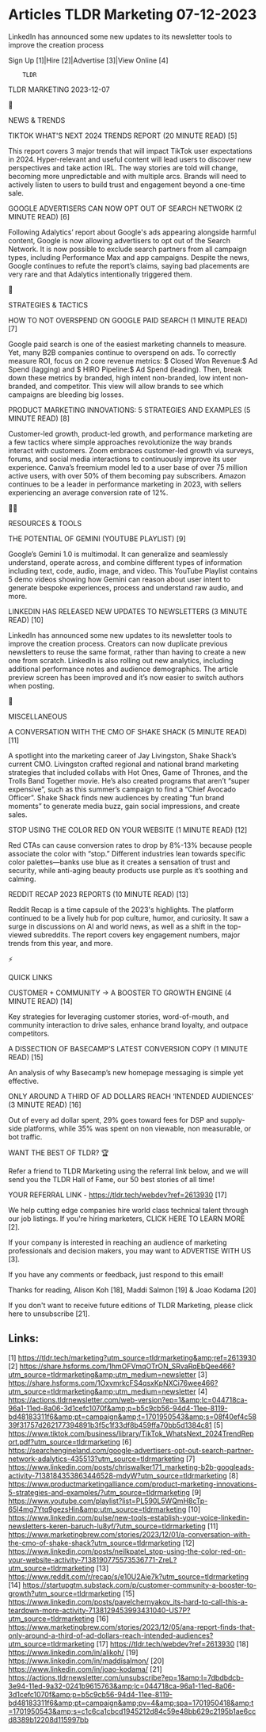 # Articles TLDR Marketing 07-12-2023

LinkedIn has announced some new updates to its newsletter tools to
improve the creation process  

Sign Up [1]|Hire [2]|Advertise [3]|View Online [4] 

		TLDR 

TLDR MARKETING 2023-12-07

📱 

NEWS & TRENDS

 TIKTOK WHAT'S NEXT 2024 TRENDS REPORT (20 MINUTE READ) [5] 

 This report covers 3 major trends that will impact TikTok user
expectations in 2024. Hyper-relevant and useful content will lead
users to discover new perspectives and take action IRL. The way
stories are told will change, becoming more unpredictable and with
multiple arcs. Brands will need to actively listen to users to build
trust and engagement beyond a one-time sale. 

 GOOGLE ADVERTISERS CAN NOW OPT OUT OF SEARCH NETWORK (2 MINUTE READ)
[6] 

 Following Adalytics’ report about Google's ads appearing alongside
harmful content, Google is now allowing advertisers to opt out of the
Search Network. It is now possible to exclude search partners from all
campaign types, including Performance Max and app campaigns. Despite
the news, Google continues to refute the report’s claims, saying bad
placements are very rare and that Adalytics intentionally triggered
them. 

🚀 

STRATEGIES & TACTICS

 HOW TO NOT OVERSPEND ON GOOGLE PAID SEARCH (1 MINUTE READ) [7] 

 Google paid search is one of the easiest marketing channels to
measure. Yet, many B2B companies continue to overspend on ads. To
correctly measure ROI, focus on 2 core revenue metrics: $ Closed Won
Revenue:$ Ad Spend (lagging) and $ HIRO Pipeline:$ Ad Spend (leading).
Then, break down these metrics by branded, high intent non-branded,
low intent non-branded, and competitor. This view will allow brands to
see which campaigns are bleeding big losses. 

 PRODUCT MARKETING INNOVATIONS: 5 STRATEGIES AND EXAMPLES (5 MINUTE
READ) [8] 

 Customer-led growth, product-led growth, and performance marketing
are a few tactics where simple approaches revolutionize the way brands
interact with customers. Zoom embraces customer-led growth via
surveys, forums, and social media interactions to continuously improve
its user experience. Canva’s freemium model led to a user base of
over 75 million active users, with over 50% of them becoming pay
subscribers. Amazon continues to be a leader in performance marketing
in 2023, with sellers experiencing an average conversion rate of 12%. 

🧑‍💻 

RESOURCES & TOOLS

 THE POTENTIAL OF GEMINI (YOUTUBE PLAYLIST) [9] 

 Google’s Gemini 1.0 is multimodal. It can generalize and seamlessly
understand, operate across, and combine different types of information
including text, code, audio, image, and video. This YouTube Playlist
contains 5 demo videos showing how Gemini can reason about user intent
to generate bespoke experiences, process and understand raw audio, and
more. 

 LINKEDIN HAS RELEASED NEW UPDATES TO NEWSLETTERS (3 MINUTE READ) [10]


 LinkedIn has announced some new updates to its newsletter tools to
improve the creation process. Creators can now duplicate previous
newsletters to reuse the same format, rather than having to create a
new one from scratch. LinkedIn is also rolling out new analytics,
including additional performance notes and audience demographics. The
article preview screen has been improved and it’s now easier to
switch authors when posting. 

🎁 

MISCELLANEOUS

 A CONVERSATION WITH THE CMO OF SHAKE SHACK (5 MINUTE READ) [11] 

 A spotlight into the marketing career of Jay Livingston, Shake
Shack’s current CMO. Livingston crafted regional and national brand
marketing strategies that included collabs with Hot Ones, Game of
Thrones, and the Trolls Band Together movie. He’s also created
programs that aren’t “super expensive”, such as this summer’s
campaign to find a “Chief Avocado Officer”. Shake Shack finds new
audiences by creating “fun brand moments” to generate media buzz,
gain social impressions, and create sales. 

 STOP USING THE COLOR RED ON YOUR WEBSITE (1 MINUTE READ) [12] 

 Red CTAs can cause conversion rates to drop by 8%-13% because people
associate the color with “stop.” Different industries lean towards
specific color palettes—banks use blue as it creates a sensation of
trust and security, while anti-aging beauty products use purple as
it’s soothing and calming. 

 REDDIT RECAP 2023 REPORTS (10 MINUTE READ) [13] 

 Reddit Recap is a time capsule of the 2023's highlights. The platform
continued to be a lively hub for pop culture, humor, and curiosity. It
saw a surge in discussions on AI and world news, as well as a shift in
the top-viewed subreddits. The report covers key engagement numbers,
major trends from this year, and more. 

⚡ 

QUICK LINKS

 CUSTOMER + COMMUNITY → A BOOSTER TO GROWTH ENGINE (4 MINUTE READ)
[14] 

 Key strategies for leveraging customer stories, word-of-mouth, and
community interaction to drive sales, enhance brand loyalty, and
outpace competitors. 

 A DISSECTION OF BASECAMP’S LATEST CONVERSION COPY (1 MINUTE READ)
[15] 

 An analysis of why Basecamp’s new homepage messaging is simple yet
effective. 

 ONLY AROUND A THIRD OF AD DOLLARS REACH ‘INTENDED AUDIENCES’ (3
MINUTE READ) [16] 

 Out of every ad dollar spent, 29% goes toward fees for DSP and
supply-side platforms, while 35% was spent on non viewable, non
measurable, or bot traffic. 

WANT THE BEST OF TLDR? 🏆

Refer a friend to TLDR Marketing using the referral link below, and we
will send you the TLDR Hall of Fame, our 50 best stories of all time!

YOUR REFERRAL LINK - https://tldr.tech/webdev?ref=2613930 [17]

 We help cutting edge companies hire world class technical talent
through our job listings. If you're hiring marketers, CLICK HERE TO
LEARN MORE [2]. 

If your company is interested in reaching an audience of marketing
professionals and decision makers, you may want to ADVERTISE WITH US
[3]. 

If you have any comments or feedback, just respond to this email! 

Thanks for reading, 
Alison Koh [18], Maddi Salmon [19] & Joao Kodama [20] 

If you don't want to receive future editions of TLDR Marketing,
please click here to unsubscribe [21]. 

 

Links:
------
[1] https://tldr.tech/marketing?utm_source=tldrmarketing&amp;ref=2613930
[2] https://share.hsforms.com/1hmOFVmqOTrON_SRvaRqEbQee466?utm_source=tldrmarketing&amp;utm_medium=newsletter
[3] https://share.hsforms.com/1OxvmrkcFS4qsxKpNXCi76wee466?utm_source=tldrmarketing&amp;utm_medium=newsletter
[4] https://actions.tldrnewsletter.com/web-version?ep=1&amp;lc=044718ca-96a1-11ed-8a06-3d1cefc1070f&amp;p=b5c9cb56-94d4-11ee-8119-bd48183311f6&amp;pt=campaign&amp;t=1701950543&amp;s=08f40ef4c5839f31757d262177394891b3f5c1f33df8b459ffa70bb5d1384c81
[5] https://www.tiktok.com/business/library/TikTok_WhatsNext_2024TrendReport.pdf?utm_source=tldrmarketing
[6] https://searchengineland.com/google-advertisers-opt-out-search-partner-network-adalytics-435513?utm_source=tldrmarketing
[7] https://www.linkedin.com/posts/chriswalker171_marketing-b2b-googleads-activity-7138184353863446528-mdyW?utm_source=tldrmarketing
[8] https://www.productmarketingalliance.com/product-marketing-innovations-5-strategies-and-examples/?utm_source=tldrmarketing
[9] https://www.youtube.com/playlist?list=PL590L5WQmH8cTp-65I4mg7Ytq9gezsHin&amp;utm_source=tldrmarketing
[10] https://www.linkedin.com/pulse/new-tools-establish-your-voice-linkedin-newsletters-keren-baruch-lu8yf/?utm_source=tldrmarketing
[11] https://www.marketingbrew.com/stories/2023/12/01/a-conversation-with-the-cmo-of-shake-shack?utm_source=tldrmarketing
[12] https://www.linkedin.com/posts/neilkpatel_stop-using-the-color-red-on-your-website-activity-7138190775573536771-ZreL?utm_source=tldrmarketing
[13] https://www.reddit.com/r/recap/s/e10U2Aie7k?utm_source=tldrmarketing
[14] https://startupgtm.substack.com/p/customer-community-a-booster-to-growth?utm_source=tldrmarketing
[15] https://www.linkedin.com/posts/pavelchernyakov_its-hard-to-call-this-a-teardown-more-activity-7138129453993431040-US7P?utm_source=tldrmarketing
[16] https://www.marketingbrew.com/stories/2023/12/05/ana-report-finds-that-only-around-a-third-of-ad-dollars-reach-intended-audiences?utm_source=tldrmarketing
[17] https://tldr.tech/webdev?ref=2613930
[18] https://www.linkedin.com/in/alikoh/
[19] https://www.linkedin.com/in/maddisalmon/
[20] https://www.linkedin.com/in/joao-kodama/
[21] https://actions.tldrnewsletter.com/unsubscribe?ep=1&amp;l=7dbdbdcb-3e94-11ed-9a32-0241b9615763&amp;lc=044718ca-96a1-11ed-8a06-3d1cefc1070f&amp;p=b5c9cb56-94d4-11ee-8119-bd48183311f6&amp;pt=campaign&amp;pv=4&amp;spa=1701950418&amp;t=1701950543&amp;s=c1c6ca1cbcd1945212d84c59e48bb629c2195b1ae6ccd8389b12208d115997bb